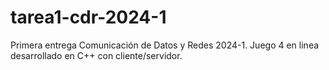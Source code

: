 # tarea1-cdr-2024-1
Primera entrega Comunicación de Datos y Redes 2024-1. Juego 4 en linea desarrollado en C++ con cliente/servidor.
